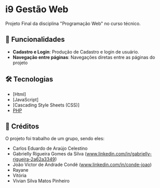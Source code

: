 # i9 Gestão Web

Projeto Final da disciplina "Programação Web" no curso técnico.

## 🚀 Funcionalidades

- **Cadastro e Login**: Produção de Cadastro e login de usuário.
- **Navegação entre páginas**: Navegações diretas entre as páginas do projeto

## 🛠️ Tecnologias

- [Html]
- [JavaScript]
- [Cascading Style Sheets (CSS)]
- [PHP](https://www.php.net/)

## 🔗 Créditos

O projeto foi trabalho de um grupo, sendo eles:

- Carlos Eduardo de Araújo Celestino 
- Gabrielly Rigueira Gomes da Silva (www.linkedin.com/in/gabrielly-rigueira-2a62a3349)
- João Victor de Andrade Condé (www.linkedin.com/in/conde-joao)
- Rayane
- Vitória
- Vívian Silva Matos Pinheiro

